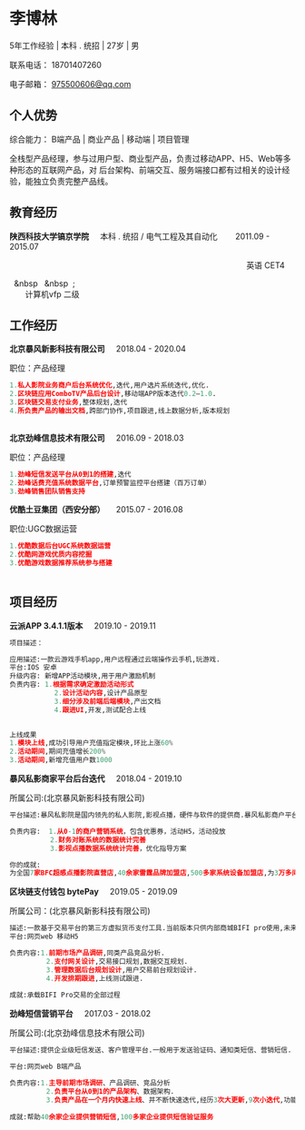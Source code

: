 # 李博林

5年工作经验 | 本科 . 统招 | 27岁 | 男 

联系电话： 18701407260 

电子邮箱： 975500606@qq.com 

## 个人优势

综合能力： B端产品 | 商业产品 | 移动端 | 项目管理 

全栈型产品经理，参与过用户型、商业型产品，负责过移动APP、H5、Web等多种形态的互联网产品，对 后台架构、前端交互、服务端接口都有过相关的设计经验，能独立负责完整产品线。 

## 教育经历

**陕西科技大学镐京学院**  &nbsp;&nbsp;&nbsp;&nbsp;本科 . 统招 / 电气工程及其自动化 &nbsp;&nbsp;&nbsp;&nbsp;&nbsp;&nbsp;&nbsp;2011.09 - 2015.07

  &nbsp;&nbsp;&nbsp;&nbsp;&nbsp;&nbsp;&nbsp;&nbsp;&nbsp;&nbsp; &nbsp;&nbsp;&nbsp;&nbsp;&nbsp;&nbsp;&nbsp; &nbsp;&nbsp;&nbsp;&nbsp;&nbsp;&nbsp;&nbsp; &nbsp;&nbsp;&nbsp;&nbsp;&nbsp;&nbsp;&nbsp; &nbsp;&nbsp;&nbsp;&nbsp;&nbsp;&nbsp;&nbsp; &nbsp;&nbsp;&nbsp;&nbsp;&nbsp;&nbsp;&nbsp; &nbsp;&nbsp;&nbsp;&nbsp;&nbsp;&nbsp;&nbsp; &nbsp;&nbsp;&nbsp;&nbsp;&nbsp;&nbsp;&nbsp; &nbsp;&nbsp;&nbsp;&nbsp;&nbsp;&nbsp;&nbsp;
  &nbsp;&nbsp;&nbsp;&nbsp;&nbsp;&nbsp;&nbsp; &nbsp;&nbsp;&nbsp;&nbsp;&nbsp;&nbsp;&nbsp; &nbsp;&nbsp;&nbsp;&nbsp;&nbsp;&nbsp;&nbsp; &nbsp;&nbsp;&nbsp;&nbsp;&nbsp;&nbsp;&nbsp;英语 CET4

  &nbsp;&nbsp;&nbsp&nbsp;&nbsp;&nbsp;&nbsp&nbsp;&nbsp;;&nbsp;&nbsp;&nbsp;&nbsp;&nbsp; &nbsp;&nbsp;&nbsp;&nbsp;&nbsp;&nbsp;&nbsp; &nbsp;&nbsp;&nbsp;&nbsp;&nbsp;&nbsp;&nbsp; &nbsp;&nbsp;&nbsp;&nbsp;&nbsp;&nbsp;&nbsp; &nbsp;&nbsp;&nbsp;&nbsp;&nbsp;&nbsp;&nbsp; &nbsp;&nbsp;&nbsp;&nbsp;&nbsp;&nbsp;&nbsp; &nbsp;&nbsp;&nbsp;&nbsp;&nbsp;&nbsp;&nbsp; &nbsp;&nbsp;&nbsp;&nbsp;&nbsp;&nbsp;&nbsp; &nbsp;&nbsp;&nbsp;&nbsp;&nbsp;&nbsp;&nbsp;
  &nbsp;&nbsp;&nbsp;&nbsp;&nbsp;&nbsp;&nbsp; &nbsp;&nbsp;&nbsp;&nbsp;&nbsp;&nbsp;&nbsp; &nbsp;&nbsp;&nbsp;&nbsp;&nbsp;&nbsp;&nbsp; &nbsp;&nbsp;&nbsp;&nbsp;&nbsp;&nbsp;&nbsp;计算机vfp 二级 

## 工作经历 

**北京暴风新影科技有限公司**  &nbsp;&nbsp;&nbsp;&nbsp;2018.04 - 2020.04 

职位：产品经理 


```python
1.私人影院业务商户后台系统优化,迭代,用户选片系统迭代,优化.
2.区块链应用ComboTV产品后台设计,移动端APP版本迭代0.2—1.0.  
3.区块链交易支付业务,整体规划,迭代  
4.所负责产品的输出文档,跨部门协作,项目跟进,线上数据分析,版本规划  
 
```

**北京劲峰信息技术有限公司**  &nbsp;&nbsp;&nbsp;&nbsp;2016.09 - 2018.03  

职位：产品经理 


```python
1.劲峰短信发送平台从0到1的搭建,迭代  
2.劲峰话费充值系统数据平台,订单预警监控平台搭建（百万订单）  
3.劲峰销售团队销售支持 
```

**优酷土豆集团（西安分部）**  &nbsp;&nbsp;&nbsp;&nbsp;2015.07 - 2016.08

职位:UGC数据运营 


```python
1.优酷数据后台UGC系统数据运营
2.优酷网游戏优质内容挖掘
3.优酷游戏数据推荐系统参与搭建  
 
```

## 项目经历 

**云派APP 3.4.1.1版本** &nbsp;&nbsp;&nbsp;&nbsp;2019.10 - 2019.11 


```python
项目描述：  

应用描述:一款云游戏手机app,用户远程通过云端操作云手机,玩游戏. 
平台:IOS 安卓 
升级内容: 新增APP活动模块,用于用户激励机制 
负责内容: 1.根据需求确定激励活动形式 
           2.设计活动内容,设计产品原型 
           3.细分涉及前端后端模块,产出文档 
           4.跟进UI,开发,测试配合上线 

  
上线成果  
1.模块上线,成功引导用户充值指定模块,环比上涨60% 
2.活动期间,期间充值增长200% 
3.活动期间,新增充值用户数1000

```

**暴风私影商家平台后台迭代** &nbsp;&nbsp;&nbsp;&nbsp;2018.04 - 2019.10  

所属公司:(北京暴风新影科技有限公司) 


```python
平台描述:暴风私影院是国内领先的私人影院,影视点播，硬件与软件的提供商.暴风私影商户平台为商家提 供影院管理，营销管理，财务管理的服务后台. 

负责内容:  1.从0-1的商户营销系统，包含优惠券，活动H5，活动投放                  
          2.财务对账系统的数据统计完善                  
          3.影视点播数据系统统计完善，优化指导方案 

你的成就:  
为全国7家BFC超感点播影院直营店,40余家雷霆品牌加盟店,500多家系统设备加盟店,为3万多间电影,主题酒店提供商户服务.

```

**区块链支付钱包 bytePay** &nbsp;&nbsp;&nbsp;&nbsp;2019.05 - 2019.09  

所属公司：(北京暴风新影科技有限公司) 


```python
描述:一款基于交易平台的第三方虚拟货币支付工具.当前版本只供内部商城BIFI pro使用,未来将对外开 放,拓展支持全币种支付. 
平台:网页web 移动H5 

负责内容:1.前期市场产品调研,同类产品竞品分析. 
         2.支付网关设计,交易接口规划,数据交互规划. 
         3.管理数据后台规划设计,用户交易前台规划设计. 
         4.开发排期跟进,上线测试跟进. 
 
成就:承载BIFI Pro交易的全部过程

```

**劲峰短信营销平台** &nbsp;&nbsp;&nbsp;&nbsp;2017.03 - 2018.02   

所属公司:(北京劲峰信息技术有限公司)


```python
平台描述:提供企业级短信发送、客户管理平台.一般用于发送验证码、通知类短信、营销短信. 

平台:网页web B端产品 

负责内容:1.主导前期市场调研、产品调研、竞品分析 
         2.负责平台从0到1的产品架构、数据架构. 
         3.负责产品在一个月内快速上线、并不断快速迭代,经历3次大更新,9次小迭代,功能全部完善. 
  
成就:帮助40余家企业提供营销短信,100多家企业提供短信验证服务
 
```
